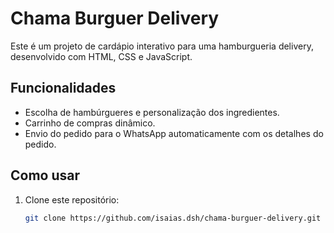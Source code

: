 # Chama Burguer Delivery

Este é um projeto de cardápio interativo para uma hamburgueria delivery, desenvolvido com HTML, CSS e JavaScript.

## Funcionalidades

- Escolha de hambúrgueres e personalização dos ingredientes.
- Carrinho de compras dinâmico.
- Envio do pedido para o WhatsApp automaticamente com os detalhes do pedido.

## Como usar

1. Clone este repositório:
   ```bash
   git clone https://github.com/isaias.dsh/chama-burguer-delivery.git
